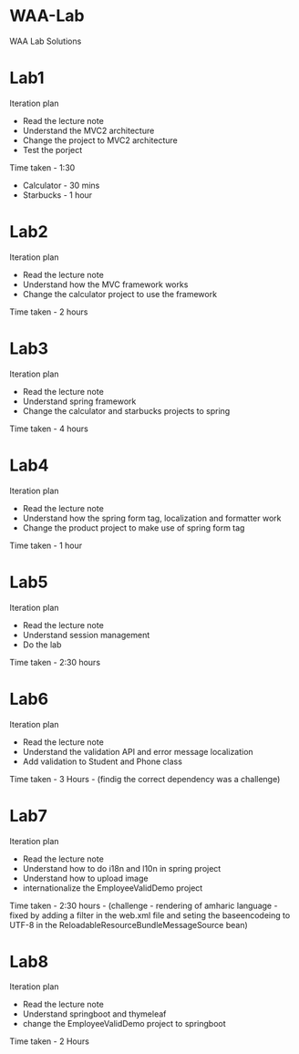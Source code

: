# WAA-Lab
WAA Lab Solutions

# Lab1
Iteration plan 
 - Read the lecture note
 - Understand the MVC2 architecture
 - Change the project to MVC2 architecture
 - Test the porject

Time taken - 1:30 
 - Calculator - 30 mins
 - Starbucks - 1 hour
 
# Lab2
Iteration plan 
 - Read the lecture note
 - Understand how the MVC framework works
 - Change the calculator project to use the framework

Time taken - 2 hours 

# Lab3
Iteration plan 
 - Read the lecture note
 - Understand spring framework 
 - Change the calculator and starbucks projects to spring

Time taken - 4 hours 

# Lab4
Iteration plan 
 - Read the lecture note 
 - Understand how the spring form tag, localization and formatter work
 - Change the product project to make use of spring form tag

Time taken - 1 hour

# Lab5
Iteration plan 
 - Read the lecture note 
 - Understand session management
 - Do the lab

Time taken - 2:30 hours

# Lab6
Iteration plan 
 - Read the lecture note 
 - Understand the validation API and error message localization
 - Add validation to Student and Phone class

Time taken - 3 Hours - (findig the correct dependency was a challenge)

# Lab7
Iteration plan 
 - Read the lecture note 
 - Understand how to do i18n and l10n in spring project 
 - Understand how to upload image
 - internationalize the EmployeeValidDemo project 

Time taken - 2:30 hours - (challenge - rendering of amharic language - fixed by adding a filter in the web.xml file and seting the baseencodeing to UTF-8 in the ReloadableResourceBundleMessageSource bean)

# Lab8
Iteration plan 
 - Read the lecture note 
 - Understand springboot and thymeleaf
 - change the EmployeeValidDemo project to springboot

Time taken - 2 Hours

